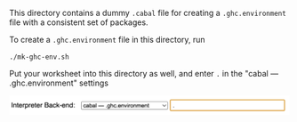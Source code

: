 This directory contains a dummy `.cabal` file for creating a `.ghc.environment` file with a consistent set of packages.

To create a `.ghc.environment` file in this directory, run

```
./mk-ghc-env.sh
```

Put your worksheet into this directory as well, and enter `.` in the "cabal — .ghc.environment" settings

![](settings-back-end-cabal.png)
